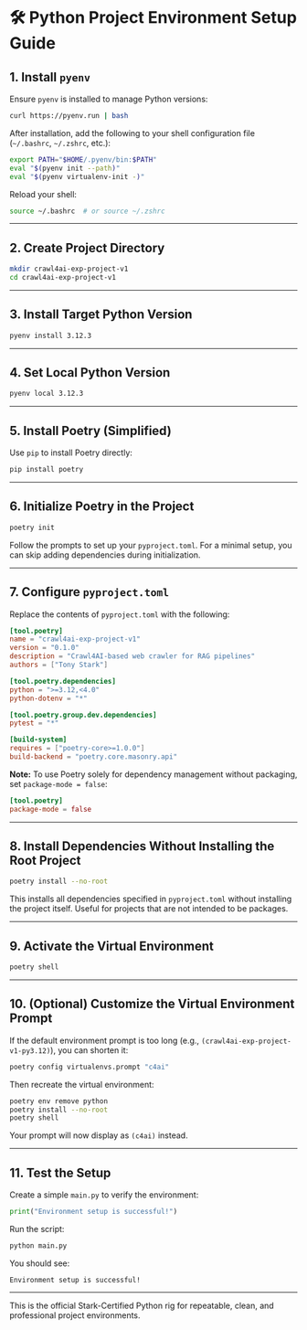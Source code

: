 # 🛠️ Python Project Environment Setup Guide

## 1. Install `pyenv`

Ensure `pyenv` is installed to manage Python versions:

```bash
curl https://pyenv.run | bash
```

After installation, add the following to your shell configuration file (`~/.bashrc`, `~/.zshrc`, etc.):

```bash
export PATH="$HOME/.pyenv/bin:$PATH"
eval "$(pyenv init --path)"
eval "$(pyenv virtualenv-init -)"
```

Reload your shell:

```bash
source ~/.bashrc  # or source ~/.zshrc
```

---

## 2. Create Project Directory

```bash
mkdir crawl4ai-exp-project-v1
cd crawl4ai-exp-project-v1
```

---

## 3. Install Target Python Version

```bash
pyenv install 3.12.3
```

---

## 4. Set Local Python Version

```bash
pyenv local 3.12.3
```

---

## 5. Install Poetry (Simplified)

Use `pip` to install Poetry directly:

```bash
pip install poetry
```

---

## 6. Initialize Poetry in the Project

```bash
poetry init
```

Follow the prompts to set up your `pyproject.toml`. For a minimal setup, you can skip adding dependencies during initialization.

---

## 7. Configure `pyproject.toml`

Replace the contents of `pyproject.toml` with the following:

```toml
[tool.poetry]
name = "crawl4ai-exp-project-v1"
version = "0.1.0"
description = "Crawl4AI-based web crawler for RAG pipelines"
authors = ["Tony Stark"]

[tool.poetry.dependencies]
python = ">=3.12,<4.0"
python-dotenv = "*"

[tool.poetry.group.dev.dependencies]
pytest = "*"

[build-system]
requires = ["poetry-core>=1.0.0"]
build-backend = "poetry.core.masonry.api"
```

**Note:** To use Poetry solely for dependency management without packaging, set `package-mode = false`:

```toml
[tool.poetry]
package-mode = false
```

---

## 8. Install Dependencies Without Installing the Root Project

```bash
poetry install --no-root
```

This installs all dependencies specified in `pyproject.toml` without installing the project itself. Useful for projects that are not intended to be packages.

---

## 9. Activate the Virtual Environment

```bash
poetry shell
```

---

## 10. (Optional) Customize the Virtual Environment Prompt

If the default environment prompt is too long (e.g., `(crawl4ai-exp-project-v1-py3.12)`), you can shorten it:

```bash
poetry config virtualenvs.prompt "c4ai"
```

Then recreate the virtual environment:

```bash
poetry env remove python
poetry install --no-root
poetry shell
```

Your prompt will now display as `(c4ai)` instead.

---

## 11. Test the Setup

Create a simple `main.py` to verify the environment:

```python
print("Environment setup is successful!")
```

Run the script:

```bash
python main.py
```

You should see:

```
Environment setup is successful!
```

---

This is the official Stark-Certified Python rig for repeatable, clean, and professional project environments.
